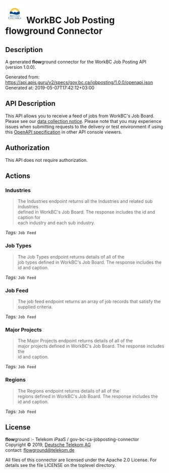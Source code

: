 # ![LOGO](logo.png) WorkBC Job Posting **flow**ground Connector

## Description

A generated **flow**ground connector for the WorkBC Job Posting API (version 1.0.0).

Generated from: https://api.apis.guru/v2/specs/gov.bc.ca/jobposting/1.0.0/openapi.json<br/>
Generated at: 2019-05-07T17:42:12+03:00

## API Description

This API allows you to receive a feed of jobs from WorkBC's Job Board. Please see our <a href="https://github.com/bcgov/api-specs/blob/master/COLLECTION_NOTICE.md#collection-notice" target="_blank">data collection notice</a>. Please note that you may experience issues when submitting requests to the delivery or test environment if using this [OpenAPI specification](https://github.com/bcgov/api-specs) in other API console viewers.

## Authorization

This API does not require authorization.

## Actions

### Industries

> The Industries endpoint returns all the Industries and related sub industries <br/>
> defined in WorkBC's Job Board. The response includes the id and caption for <br/>
> each industry and each sub industry.

*Tags:* `Job Feed`

### Job Types

> The Job Types endpoint returns details of all of the<br/>
> job types defined in WorkBC's Job Board. The response includes the<br/>
> id and caption.

*Tags:* `Job Feed`

### Job Feed

> The job feed endpoint returns an array of job records that satisfy the supplied criteria.

*Tags:* `Job Feed`

### Major Projects

> The Major Projects endpoint returns details of all of the<br/>
> major projects defined in WorkBC's Job Board. The response includes the<br/>
> id and caption.

*Tags:* `Job Feed`

### Regions

> The Regions endpoint returns details of all of the<br/>
> regions defined in WorkBC's Job Board. The response includes the<br/>
> id and caption.

*Tags:* `Job Feed`

## License

**flow**ground :- Telekom iPaaS / gov-bc-ca-jobposting-connector<br/>
Copyright © 2019, [Deutsche Telekom AG](https://www.telekom.de)<br/>
contact: flowground@telekom.de

All files of this connector are licensed under the Apache 2.0 License. For details
see the file LICENSE on the toplevel directory.
